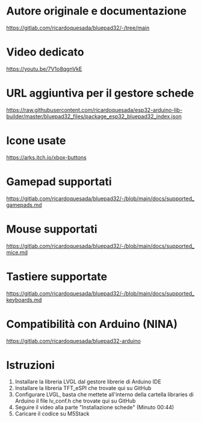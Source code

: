 # Autore originale e documentazione
https://gitlab.com/ricardoquesada/bluepad32/-/tree/main

# Video dedicato
https://youtu.be/7V1o8qgnVkE

# URL aggiuntiva per il gestore schede
https://raw.githubusercontent.com/ricardoquesada/esp32-arduino-lib-builder/master/bluepad32_files/package_esp32_bluepad32_index.json

# Icone usate
https://arks.itch.io/xbox-buttons

# Gamepad supportati
https://gitlab.com/ricardoquesada/bluepad32/-/blob/main/docs/supported_gamepads.md

# Mouse supportati
https://gitlab.com/ricardoquesada/bluepad32/-/blob/main/docs/supported_mice.md

# Tastiere supportate
https://gitlab.com/ricardoquesada/bluepad32/-/blob/main/docs/supported_keyboards.md

# Compatibilità con Arduino (NINA)
https://gitlab.com/ricardoquesada/bluepad32-arduino

# Istruzioni
1) Installare la libreria LVGL dal gestore librerie di Arduino IDE
2) Installare la libreria TFT_eSPI che trovate qui su GitHub
3) Configurare LVGL, basta che mettete all'interno della cartella libraries di Arduino il file lv_conf.h che trovate qui su GitHub
4) Seguire il video alla parte "Installazione schede" (Minuto 00:44)
5) Caricare il codice su M5Stack
